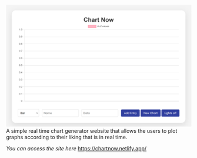 ![Chart Generator](https://github.com/Silent-Ame/Chart-Generator/blob/main/demo.png)
A simple real time chart generator website that allows the users to plot graphs according to their liking that is in real time.

*You can access the site here*
https://chartnow.netlify.app/
